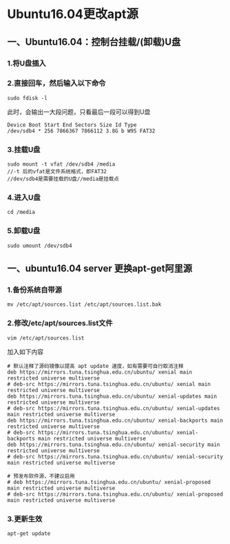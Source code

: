 # Ubuntu16.04更改apt源
## 一、Ubuntu16.04：控制台挂载/(卸载)U盘
### 1.将U盘插入

### 2.直接回车，然后输入以下命令
```
sudo fdisk -l
```
此时，会输出一大段问题，只看最后一段可以得到U盘
```
Device Boot Start End Sectors Size Id Type
/dev/sdb4 * 256 7866367 7866112 3.8G b W95 FAT32
```
### 3.挂载U盘
```
sudo mount -t vfat /dev/sdb4 /media 
//-t 后的vfat是文件系统格式，即FAT32
//dev/sdb4是需要挂载的U盘//media是挂载点
```
### 4.进入U盘
```
cd /media
```
### 5.卸载U盘
```
sudo umount /dev/sdb4
```
## 一、ubuntu16.04 server 更换apt-get阿里源
### 1.备份系统自带源
```
mv /etc/apt/sources.list /etc/apt/sources.list.bak
```
### 2.修改/etc/apt/sources.list文件
```
vim /etc/apt/sources.list  
```
加入如下内容
```
# 默认注释了源码镜像以提高 apt update 速度，如有需要可自行取消注释
deb https://mirrors.tuna.tsinghua.edu.cn/ubuntu/ xenial main restricted universe multiverse
# deb-src https://mirrors.tuna.tsinghua.edu.cn/ubuntu/ xenial main restricted universe multiverse
deb https://mirrors.tuna.tsinghua.edu.cn/ubuntu/ xenial-updates main restricted universe multiverse
# deb-src https://mirrors.tuna.tsinghua.edu.cn/ubuntu/ xenial-updates main restricted universe multiverse
deb https://mirrors.tuna.tsinghua.edu.cn/ubuntu/ xenial-backports main restricted universe multiverse
# deb-src https://mirrors.tuna.tsinghua.edu.cn/ubuntu/ xenial-backports main restricted universe multiverse
deb https://mirrors.tuna.tsinghua.edu.cn/ubuntu/ xenial-security main restricted universe multiverse
# deb-src https://mirrors.tuna.tsinghua.edu.cn/ubuntu/ xenial-security main restricted universe multiverse

# 预发布软件源，不建议启用
# deb https://mirrors.tuna.tsinghua.edu.cn/ubuntu/ xenial-proposed main restricted universe multiverse
# deb-src https://mirrors.tuna.tsinghua.edu.cn/ubuntu/ xenial-proposed main restricted universe multiverse
```
### 3.更新生效
```
apt-get update
```
